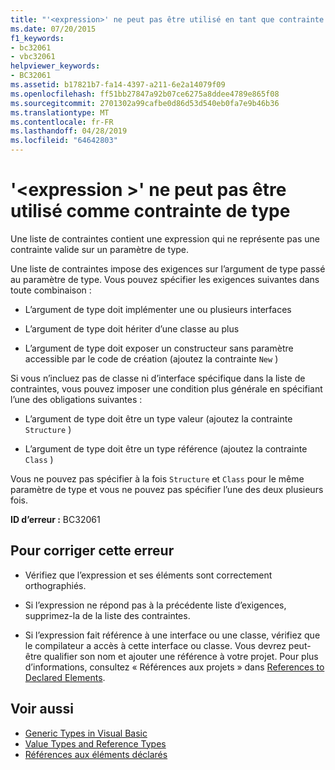 ```yaml
---
title: "'<expression>' ne peut pas être utilisé en tant que contrainte de type"
ms.date: 07/20/2015
f1_keywords:
- bc32061
- vbc32061
helpviewer_keywords:
- BC32061
ms.assetid: b17821b7-fa14-4397-a211-6e2a14079f09
ms.openlocfilehash: ff51bb27847a92b07ce6275a8ddee4789e865f08
ms.sourcegitcommit: 2701302a99cafbe0d86d53d540eb0fa7e9b46b36
ms.translationtype: MT
ms.contentlocale: fr-FR
ms.lasthandoff: 04/28/2019
ms.locfileid: "64642803"
---
```

# <a name="expression-cannot-be-used-as-a-type-constraint"></a>'\<expression >' ne peut pas être utilisé comme contrainte de type
Une liste de contraintes contient une expression qui ne représente pas une contrainte valide sur un paramètre de type.  
  
 Une liste de contraintes impose des exigences sur l’argument de type passé au paramètre de type. Vous pouvez spécifier les exigences suivantes dans toute combinaison :  
  
- L’argument de type doit implémenter une ou plusieurs interfaces  
  
- L’argument de type doit hériter d’une classe au plus  
  
- L’argument de type doit exposer un constructeur sans paramètre accessible par le code de création (ajoutez la contrainte `New` )  
  
 Si vous n’incluez pas de classe ni d’interface spécifique dans la liste de contraintes, vous pouvez imposer une condition plus générale en spécifiant l’une des obligations suivantes :  
  
- L’argument de type doit être un type valeur (ajoutez la contrainte `Structure` )  
  
- L’argument de type doit être un type référence (ajoutez la contrainte `Class` )  
  
 Vous ne pouvez pas spécifier à la fois `Structure` et `Class` pour le même paramètre de type et vous ne pouvez pas spécifier l’une des deux plusieurs fois.  
  
 **ID d’erreur :** BC32061  
  
## <a name="to-correct-this-error"></a>Pour corriger cette erreur  
  
- Vérifiez que l’expression et ses éléments sont correctement orthographiés.  
  
- Si l’expression ne répond pas à la précédente liste d’exigences, supprimez-la de la liste des contraintes.  
  
- Si l’expression fait référence à une interface ou une classe, vérifiez que le compilateur a accès à cette interface ou classe. Vous devrez peut-être qualifier son nom et ajouter une référence à votre projet. Pour plus d’informations, consultez « Références aux projets » dans [References to Declared Elements](../../../visual-basic/programming-guide/language-features/declared-elements/references-to-declared-elements.md).  
  
## <a name="see-also"></a>Voir aussi

- [Generic Types in Visual Basic](../../../visual-basic/programming-guide/language-features/data-types/generic-types.md)
- [Value Types and Reference Types](../../../visual-basic/programming-guide/language-features/data-types/value-types-and-reference-types.md)
- [Références aux éléments déclarés](../../../visual-basic/programming-guide/language-features/declared-elements/references-to-declared-elements.md)
